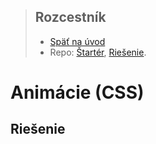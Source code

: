 <div class="hidden">

> ## Rozcestník
> - [Späť na úvod](../../README.md)
> - Repo: [Štartér](/../../tree/main/css/css-animacie), [Riešenie](/../../tree/solution/css/css-animacie).

# Animácie (CSS)
</div>

## Riešenie
